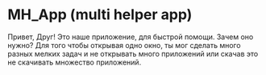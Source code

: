 ﻿# MH_App (multi helper app)
Привет, Друг!
Это наше приложение, для быстрой помощи.
Зачем оно нужно?
Для того чтобы открывая одно окно, ты мог сделать много разных мелких задач и не открывать много приложений или скачав это не скачивать множество приложений.

